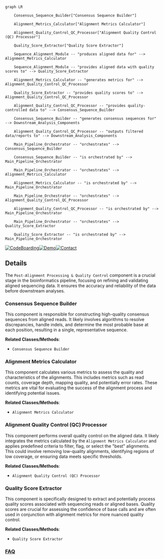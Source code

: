 ```mermaid

graph LR

    Consensus_Sequence_Builder["Consensus Sequence Builder"]

    Alignment_Metrics_Calculator["Alignment Metrics Calculator"]

    Alignment_Quality_Control_QC_Processor["Alignment Quality Control (QC) Processor"]

    Quality_Score_Extractor["Quality Score Extractor"]

    Sequence_Alignment_Module -- "produces aligned data for" --> Alignment_Metrics_Calculator

    Sequence_Alignment_Module -- "provides aligned data with quality scores to" --> Quality_Score_Extractor

    Alignment_Metrics_Calculator -- "generates metrics for" --> Alignment_Quality_Control_QC_Processor

    Quality_Score_Extractor -- "provides quality scores to" --> Alignment_Quality_Control_QC_Processor

    Alignment_Quality_Control_QC_Processor -- "provides quality-controlled data to" --> Consensus_Sequence_Builder

    Consensus_Sequence_Builder -- "generates consensus sequences for" --> Downstream_Analysis_Components

    Alignment_Quality_Control_QC_Processor -- "outputs filtered data/reports to" --> Downstream_Analysis_Components

    Main_Pipeline_Orchestrator -- "orchestrates" --> Consensus_Sequence_Builder

    Consensus_Sequence_Builder -- "is orchestrated by" --> Main_Pipeline_Orchestrator

    Main_Pipeline_Orchestrator -- "orchestrates" --> Alignment_Metrics_Calculator

    Alignment_Metrics_Calculator -- "is orchestrated by" --> Main_Pipeline_Orchestrator

    Main_Pipeline_Orchestrator -- "orchestrates" --> Alignment_Quality_Control_QC_Processor

    Alignment_Quality_Control_QC_Processor -- "is orchestrated by" --> Main_Pipeline_Orchestrator

    Main_Pipeline_Orchestrator -- "orchestrates" --> Quality_Score_Extractor

    Quality_Score_Extractor -- "is orchestrated by" --> Main_Pipeline_Orchestrator

```



[![CodeBoarding](https://img.shields.io/badge/Generated%20by-CodeBoarding-9cf?style=flat-square)](https://github.com/CodeBoarding/GeneratedOnBoardings)[![Demo](https://img.shields.io/badge/Try%20our-Demo-blue?style=flat-square)](https://www.codeboarding.org/demo)[![Contact](https://img.shields.io/badge/Contact%20us%20-%20contact@codeboarding.org-lightgrey?style=flat-square)](mailto:contact@codeboarding.org)



## Details



The `Post-Alignment Processing & Quality Control` component is a crucial stage in the bioinformatics pipeline, focusing on refining and validating aligned sequencing data. It ensures the accuracy and reliability of the data before downstream analyses.



### Consensus Sequence Builder

This component is responsible for constructing high-quality consensus sequences from aligned reads. It likely involves algorithms to resolve discrepancies, handle indels, and determine the most probable base at each position, resulting in a single, representative sequence.





**Related Classes/Methods**:



- `Consensus Sequence Builder`





### Alignment Metrics Calculator

This component calculates various metrics to assess the quality and characteristics of the alignments. This includes metrics such as read counts, coverage depth, mapping quality, and potentially error rates. These metrics are vital for evaluating the success of the alignment process and identifying potential issues.





**Related Classes/Methods**:



- `Alignment Metrics Calculator`





### Alignment Quality Control (QC) Processor

This component performs overall quality control on the aligned data. It likely integrates the metrics calculated by the `Alignment Metrics Calculator` and applies predefined criteria to filter, flag, or select the "best" alignments. This could involve removing low-quality alignments, identifying regions of low coverage, or ensuring data meets specific thresholds.





**Related Classes/Methods**:



- `Alignment Quality Control (QC) Processor`





### Quality Score Extractor

This component is specifically designed to extract and potentially process quality scores associated with sequencing reads or aligned bases. Quality scores are crucial for assessing the confidence of base calls and are often used in conjunction with alignment metrics for more nuanced quality control.





**Related Classes/Methods**:



- `Quality Score Extractor`









### [FAQ](https://github.com/CodeBoarding/GeneratedOnBoardings/tree/main?tab=readme-ov-file#faq)